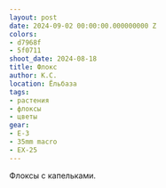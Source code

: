 ```yaml
---
layout: post
date: 2024-09-02 00:00:00.000000000 Z
colors:
- d7968f
- 5f0711
shoot_date: 2024-08-18
title: Флокс
author: К.С.
location: Ёльбаза
tags:
- растения
- флоксы
- цветы
gear:
- E-3
- 35mm macro
- EX-25
---
```

Флоксы с капельками.


